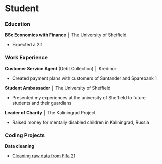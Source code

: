 # Student

### Education
__BSc Economics with Finance__ │ The University of Sheffield
* Expected a 2:1

### Work Experience
__Customer Service Agent__ (Debt Collection) │ Kredinor
* Created payment plans with customers of Santander and Sparebank 1

__Student Ambassador__ │ The University of Sheffield
* Presented my experiences at the university of Sheffield to future students and their guardians

__Leader of Charity__ │ The Kaliningrad Project
* Raised money for mentally disabled children in Kaliningrad, Russia

### Coding Projects
__Data cleaning__
* [Cleaning raw data from Fifa 21](https://github.com/ArmandoChr/Portfolio/blob/master/Data_Cleaning.ipynb)

  
